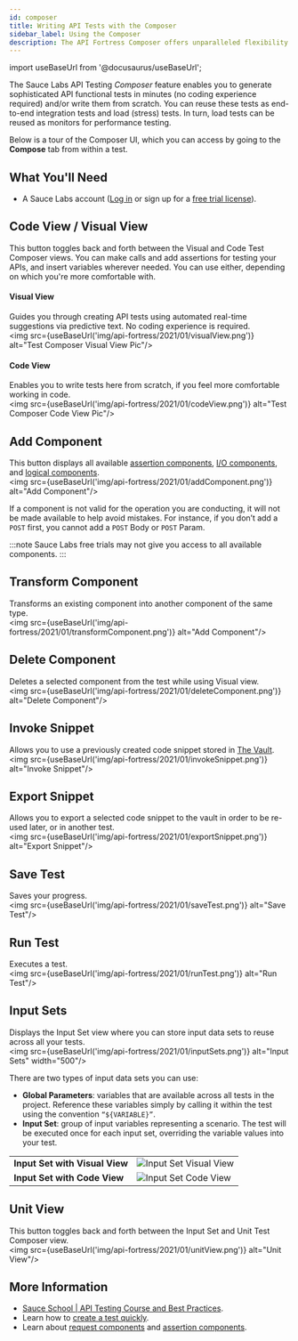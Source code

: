 ```yaml
---
id: composer
title: Writing API Tests with the Composer
sidebar_label: Using the Composer
description: The API Fortress Composer offers unparalleled flexibility and ease-of-use, with everything at your fingertips to build tests in minutes and eliminate many duplicate tasks.
---
```


import useBaseUrl from '@docusaurus/useBaseUrl';

The Sauce Labs API Testing _Composer_ feature enables you to generate sophisticated API functional tests in minutes (no coding experience required) and/or write them from scratch. You can reuse these tests as end-to-end integration tests and load (stress) tests. In turn, load tests can be reused as monitors for performance testing.

Below is a tour of the Composer UI, which you can access by going to the **Compose** tab from within a test.

## What You'll Need
* A Sauce Labs account ([Log in](https://accounts.saucelabs.com/am/XUI/#login/) or sign up for a [free trial license](https://saucelabs.com/sign-up)).

## Code View / Visual View
This button toggles back and forth between the Visual and Code Test Composer views. You can make calls and add assertions for testing your APIs, and insert variables wherever needed. You can use either, depending on which you're more comfortable with.

#### Visual View
Guides you through creating API tests using automated real-time suggestions via predictive text. No coding experience is required.<br/>
<img src={useBaseUrl('img/api-fortress/2021/01/visualView.png')} alt="Test Composer Visual View Pic"/>

#### Code View
Enables you to write tests here from scratch, if you feel more comfortable working in code.<br/>
<img src={useBaseUrl('img/api-fortress/2021/01/codeView.png')} alt="Test Composer Code View Pic"/>

## Add Component
This button displays all available [assertion components](/api-testing/composer/assertion-components/), [I/O components](/api-testing/composer/io-components/), and [logical components](/api-testing/composer/logical-components/).<br/>
<img src={useBaseUrl('img/api-fortress/2021/01/addComponent.png')} alt="Add Component"/>

If a component is not valid for the operation you are conducting, it will not be made available to help avoid mistakes. For instance, if you don’t add a `POST` first, you cannot add a `POST` Body or `POST` Param.

:::note
Sauce Labs free trials may not give you access to all available components.
:::

## Transform Component

Transforms an existing component into another component of the same type.<br/>
<img src={useBaseUrl('img/api-fortress/2021/01/transformComponent.png')} alt="Add Component"/>

## Delete Component
Deletes a selected component from the test while using Visual view.<br/>
<img src={useBaseUrl('img/api-fortress/2021/01/deleteComponent.png')} alt="Delete Component"/>

## Invoke Snippet
Allows you to use a previously created code snippet stored in [The Vault](/api-testing/on-prem/quick-start/the-vault).<br/>
<img src={useBaseUrl('img/api-fortress/2021/01/invokeSnippet.png')} alt="Invoke Snippet"/>

## Export Snippet
Allows you to export a selected code snippet to the vault in order to be re-used later, or in another test.<br/>
<img src={useBaseUrl('img/api-fortress/2021/01/exportSnippet.png')} alt="Export Snippet"/>

## Save Test
Saves your progress.<br/>
<img src={useBaseUrl('img/api-fortress/2021/01/saveTest.png')} alt="Save Test"/>

## Run Test
Executes a test.<br/>
<img src={useBaseUrl('img/api-fortress/2021/01/runTest.png')} alt="Run Test"/>

## Input Sets
Displays the Input Set view where you can store input data sets to reuse across all your tests.<br/>
<img src={useBaseUrl('img/api-fortress/2021/01/inputSets.png')} alt="Input Sets" width="500"/>

There are two types of input data sets you can use:
* __Global Parameters__: variables that are available across all tests in the project. Reference these variables simply by calling it within the test using the convention `“${VARIABLE}”`.
* __Input Set__: group of input variables representing a scenario. The test will be executed once for each input set, overriding the variable values into your test.

<table>
<tr>
<td><strong>Input Set with Visual View</strong></td>
<td> <img src={useBaseUrl('img/api-fortress/2021/01/inputVisual.png')} alt="Input Set Visual View"/> </td>
</tr>
<tr>
<td><strong>Input Set with Code View</strong></td>
<td><img src={useBaseUrl('img/api-fortress/2021/01/inputCode.png')} alt="Input Set Code View"/> </td>
</tr>
</table>

## Unit View
This button toggles back and forth between the Input Set and Unit Test Composer view.<br/>
<img src={useBaseUrl('img/api-fortress/2021/01/unitView.png')} alt="Unit View"/>


## More Information
* [Sauce School | API Testing Course and Best Practices](https://training.saucelabs.com/apiTesting/index.html).
* Learn how to [create a test quickly](/api-testing/quickstart).
* Learn about [request components](/api-testing/composer/io-components) and [assertion components](/api-testing/composer/assertion-components).
